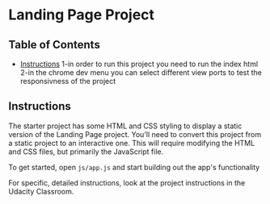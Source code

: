 # Landing Page Project

## Table of Contents

* [Instructions](#instructions)
  1-in order to run this project you need to run the index html
  2-in the chrome dev menu you can select different view ports to test the responsivness of the project
  

## Instructions

The starter project has some HTML and CSS styling to display a static version of the Landing Page project. You'll need to convert this project from a static project to an interactive one. This will require modifying the HTML and CSS files, but primarily the JavaScript file.

To get started, open `js/app.js` and start building out the app's functionality

For specific, detailed instructions, look at the project instructions in the Udacity Classroom.
